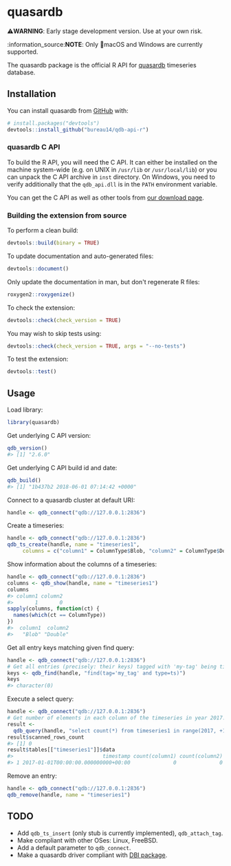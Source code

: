 
<!-- README.md is generated from README.Rmd. Please edit that file -->
quasardb
========

:warning:**WARNING**: Early stage development version. Use at your own risk.

:information\_source:**NOTE**: Only :apple:macOS and Windows are currently supported.

The quasardb package is the official R API for [quasardb](https://www.quasardb.net) timeseries database.

Installation
------------

<!-- TODO:
You can install the released version from CRAN with:

```r
install.packages("quasardb")
```
-->
You can install quasardb from [GitHub](https://github.com/bureau14/qdb-api-r) with:

``` r
# install.packages("devtools")
devtools::install_github("bureau14/qdb-api-r")
```

### quasardb C API

To build the R API, you will need the C API. It can either be installed on the machine system-wide (e.g. on UNIX in `/usr/lib` or `/usr/local/lib`) or you can unpack the C API archive in `inst` directory. On Windows, you need to verify additionally that the `qdb_api.dll` is in the `PATH` environment variable.

You can get the C API as well as other tools from [our download page](https://www.quasardb.net/-Get-).

### Building the extension from source

To perform a clean build:

``` r
devtools::build(binary = TRUE)
```

To update documentation and auto-generated files:

``` r
devtools::document()
```

Only update the documentation in man, but don't regenerate R files:

``` r
roxygen2::roxygenize()
```

To check the extension:

``` r
devtools::check(check_version = TRUE)
```

You may wish to skip tests using:

``` r
devtools::check(check_version = TRUE, args = "--no-tests")
```

To test the extension:

``` r
devtools::test()
```

Usage
-----

<!-- TODO:
To regenerate the readme with knitr, run `qdbd --transient --security=false`.
Let automatise this!
-->
Load library:

``` r
library(quasardb)
```

Get underlying C API version:

``` r
qdb_version()
#> [1] "2.6.0"
```

Get underlying C API build id and date:

``` r
qdb_build()
#> [1] "1b437b2 2018-06-01 07:14:42 +0000"
```

Connect to a quasardb cluster at default URI:

``` r
handle <- qdb_connect("qdb://127.0.0.1:2836")
```

Create a timeseries:

``` r
handle <- qdb_connect("qdb://127.0.0.1:2836")
qdb_ts_create(handle, name = "timeseries1",
     columns = c("column1" = ColumnType$Blob, "column2" = ColumnType$Double))
```

Show information about the columns of a timeseries:

``` r
handle <- qdb_connect("qdb://127.0.0.1:2836")
columns <- qdb_show(handle, name = "timeseries1")
columns
#> column1 column2 
#>       1       0
sapply(columns, function(ct) {
  names(which(ct == ColumnType))
})
#>  column1  column2 
#>   "Blob" "Double"
```

Get all entry keys matching given find query:

``` r
handle <- qdb_connect("qdb://127.0.0.1:2836")
# Get all entries (precisely: their keys) tagged with 'my-tag' being timeseries.
keys <- qdb_find(handle, "find(tag='my_tag' and type=ts)")
keys
#> character(0)
```

Execute a select query:

``` r
handle <- qdb_connect("qdb://127.0.0.1:2836")
# Get number of elements in each column of the timeseries in year 2017.
result <-
  qdb_query(handle, "select count(*) from timeseries1 in range(2017, +1y)")
result$scanned_rows_count
#> [1] 0
result$tables[["timeseries1"]]$data
#>                             timestamp count(column1) count(column2)
#> 1 2017-01-01T00:00:00.000000000+00:00              0              0
```

Remove an entry:

``` r
handle <- qdb_connect("qdb://127.0.0.1:2836")
qdb_remove(handle, name = "timeseries1")
```

TODO
----

-   Add `qdb_ts_insert` (only stub is currently implemented), `qdb_attach_tag`.
-   Make compliant with other OSes: Linux, FreeBSD.
-   Add a default parameter to `qdb_connect`.
-   Make a quasardb driver compliant with [DBI package](https://www.rdocumentation.org/packages/DBI/).
